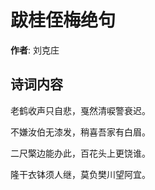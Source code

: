 # 跋桂侄梅绝句

**作者**: 刘克庄

## 诗词内容

老鹤收声只自悲，戛然清唳警衰迟。

不嫌汝伯无漆发，稍喜吾家有白眉。

二尺檠边能办此，百花头上更饶谁。

隆干衣钵须人继，莫负樊川望阿宜。

